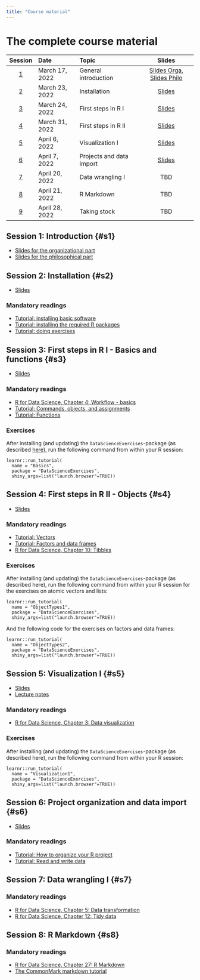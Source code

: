 ```yaml
---
title: "Course material"
---
```



# The complete course material

| **Session** | **Date**      | **Topic**           | **Slides**|
|:-----------:|:--------------|:--------------------|:-------------:|
|   [1](#s1)  | March 17, 2022| General introduction| [Slides Orga](slides/T1-1-Introduction.pdf), [Slides Philo](slides/T1-2-PhiloFoundation.pdf)   |
|   [2](#s2)  | March 23, 2022| Installation        | [Slides](slides/T2-Installation.pdf)           |
|   [3](#s3)  | March 24, 2022| First steps in R I  | [Slides](slides/T3-Basics-Functions.pdf)           |
|   [4](#s4)  | March 31, 2022| First steps in R II | [Slides](slides/T4-Objects.pdf)           |
|   [5](#s5)  | April 6, 2022 | Visualization I     | [Slides](slides/T5-Visualization.pdf)           |
|   [6](#s6)  | April 7, 2022 | Projects and data import  | [Slides](slides/T6-ProjectSetup.pdf)           |
|   [7](#s7)  | April 20, 2022 | Data wrangling I         | TBD           |
|   [8](#s8)  | April 21, 2022 | R Markdown | TBD         |
|   [9](#s9)  | April 28, 2022 | Taking stock  | TBD           |

## Session 1: Introduction {#s1}

- [Slides for the organizational part](slides/T1-1-Introduction.pdf)
- [Slides for the philosophical part](slides/T1-2-PhiloFoundation.pdf)

## Session 2: Installation {#s2}

- [Slides](slides/T2-Installation.pdf)

### Mandatory readings
- [Tutorial: installing basic software](/post/installation/)
- [Tutorial: installing the required R packages](/post/installing-packages/)
- [Tutorial: doing exercises](/post/using-exercises/)

## Session 3: First steps in R I - Basics and functions {#s3}

- [Slides](slides/T3-Basics-Functions.pdf)

### Mandatory readings

- [R for Data Science, Chapter 4: Workflow - basics](https://r4ds.had.co.nz/workflow-basics.html)
- [Tutorial: Commands, objects, and assignments](/post/first-steps/)
- [Tutorial: Functions](/post/object-types-func/)

### Exercises

After installing (and updating) the `DataScienceExercises`-package 
(as described [here](/post/using-exercises/)), run the following command 
from within your R session:

```
learnr::run_tutorial(
  name = "Basics", 
  package = "DataScienceExercises", 
  shiny_args=list("launch.browser"=TRUE))
```

## Session 4: First steps in R II - Objects {#s4}

- [Slides](slides/T4-Objects.pdf)

### Mandatory readings

- [Tutorial: Vectors](/post/object-types-vec/)
- [Tutorial: Factors and data frames](/post/object-types-adv/)
- [R for Data Science, Chapter 10: Tibbles](https://r4ds.had.co.nz/tibbles.html)

### Exercises

After installing (and updating) the `DataScienceExercises`-package 
(as described here), run the following command from within your R session
for the exercises on atomic vectors and lists:

```
learnr::run_tutorial(
  name = "ObjectTypes1", 
  package = "DataScienceExercises", 
  shiny_args=list("launch.browser"=TRUE))
```

And the following code for the exercises on factors and data frames:

```
learnr::run_tutorial(
  name = "ObjectTypes2", 
  package = "DataScienceExercises", 
  shiny_args=list("launch.browser"=TRUE))
```

## Session 5: Visualization I {#s5}

- [Slides](slides/T5-Visualization.pdf)
- [Lecture notes](/notes/t5-visualization-lecture-notes/)

### Mandatory readings
- [R for Data Science, Chapter 3: Data visualization](https://r4ds.had.co.nz/data-visualisation.html)


### Exercises

After installing (and updating) the `DataScienceExercises`-package 
(as described here), run the following command from within your R session:

```
learnr::run_tutorial(
  name = "Visualization1", 
  package = "DataScienceExercises", 
  shiny_args=list("launch.browser"=TRUE))
```

## Session 6: Project organization and data import {#s6}

- [Slides](slides/T6-ProjectSetup.pdf)

### Mandatory readings

- [Tutorial: How to organize your R project](/post/setting-up-an-r-project/)
- [Tutorial: Read and write data](/post/importing-exporting-data/)


## Session 7: Data wrangling I {#s7}

### Mandatory readings

- [R for Data Science, Chapter 5: Data transformation](https://r4ds.had.co.nz/transform.html)
- [R for Data Science, Chapter 12: Tidy data](https://r4ds.had.co.nz/tidy-data.html)

## Session 8: R Markdown {#s8} 

### Mandatory readings

- [R for Data Science, Chapter 27: R Markdown](https://r4ds.had.co.nz/tidy-data.html)
- [The CommonMark markdown tutorial](https://commonmark.org/help/tutorial/)




